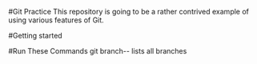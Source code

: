#Git Practice
This repository is going to be a rather contrived example of using various features of Git.

#Getting started

#Run These Commands
git branch-- lists all branches